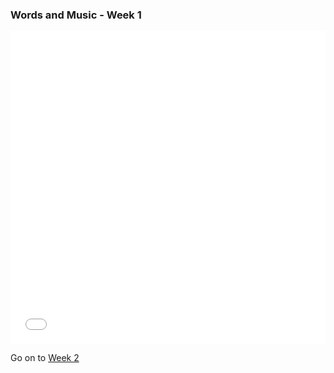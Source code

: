 ### Words and Music - Week 1

<embed
	src="words_and_music.pdf"
	type="application/pdf"
	width="100%"
	height="500px"
/>

Go on to [Week 2](../wk2)

